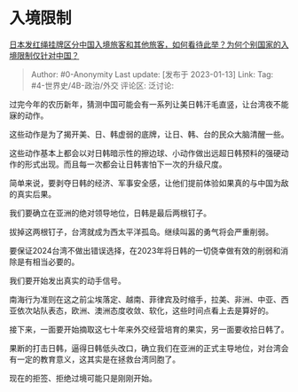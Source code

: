 # 入境限制
[日本发红绳挂牌区分中国入境旅客和其他旅客，如何看待此举？为何个别国家的入境限制仅针对中国？](https://www.zhihu.com/question/578064400/answer/2843084794)

> Author: #0-Anonymity
> Last update: [发布于 2023-01-13]
> Link:
> Tag: #4-世界史/4B-政治/外交
> 评论区:
> 泛讨论:

过完今年的农历新年，猜测中国可能会有一系列让美日韩汗毛直竖，让台湾夜不能寐的动作。

这些动作是为了揭开美、日、韩虚弱的底牌，让日、韩、台的民众大脑清醒一些。

这些动作基本上都会以对日韩暗示性的擦边球、小动作做出远超日韩预料的强硬动作的形式出现。而且每一次都会让日韩害怕下一次的升级尺度。

简单来说，要剥夺日韩的经济、军事安全感，让他们提前体验如果真的与中国为敌的真实后果。

我们要确立在亚洲的绝对领导地位，日韩是最后两根钉子。

拔掉这两根钉子，台湾就成为西太平洋孤岛。继续叫嚣的勇气将会严重削弱。

要保证2024台湾不做出错误选择，在2023年将日韩的一切侥幸做有效的削弱和消除是有相当必要的。

我们要开始发出真实的动手信号。

南海行为准则在这之前尘埃落定、越南、菲律宾及时缩手，拉美、非洲、中亚、西亚依次站队表态，欧洲、澳洲态度收敛、软化，这些时间点看上去是算好的。

接下来，一面要开始摘取这七十年来外交经营培育的果实，另一面要收拾日韩了。

果断的打击日韩，逼得日韩低头改口，确立我们在亚洲的正式主导地位，对台湾会有一定的教育意义，这其实是在拯救台湾同胞了。

现在的拒签、拒绝过境可能只是刚刚开始。
